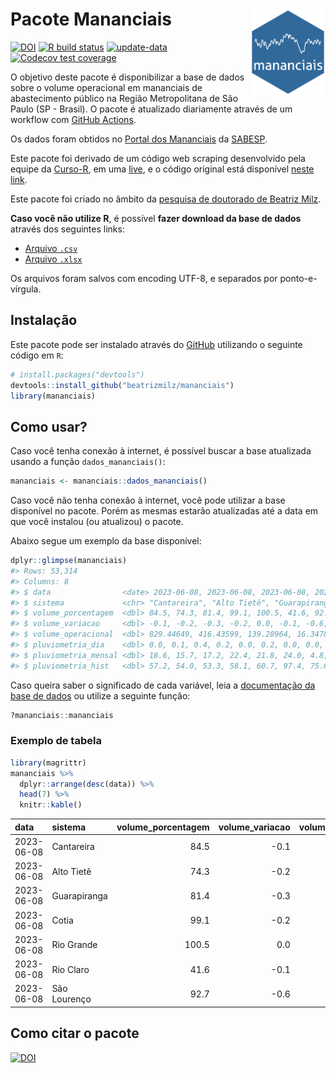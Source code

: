 
<!-- README.md is generated from README.Rmd. Please edit that file -->

# Pacote Mananciais <img src="man/figures/hexlogo.png" align="right" width = "120px"/>

<!-- badges: start -->

[![DOI](https://zenodo.org/badge/DOI/10.5281/zenodo.4733056.svg)](https://doi.org/10.5281/zenodo.4733056)
[![R build
status](https://github.com/beatrizmilz/mananciais/workflows/R-CMD-check/badge.svg)](https://github.com/beatrizmilz/mananciais/actions)
[![update-data](https://github.com/beatrizmilz/mananciais/actions/workflows/2-update_data.yaml/badge.svg)](https://github.com/beatrizmilz/mananciais/actions/workflows/2-update_data.yaml)
[![Codecov test
coverage](https://codecov.io/gh/beatrizmilz/mananciais/branch/master/graph/badge.svg)](https://codecov.io/gh/beatrizmilz/mananciais?branch=master)
<!-- badges: end -->

O objetivo deste pacote é disponibilizar a base de dados sobre o volume
operacional em mananciais de abastecimento público na Região
Metropolitana de São Paulo (SP - Brasil). O pacote é atualizado
diariamente através de um workflow com [GitHub
Actions](https://github.com/beatrizmilz/mananciais/actions).

Os dados foram obtidos no [Portal dos
Mananciais](http://mananciais.sabesp.com.br/Situacao) da
[SABESP](http://site.sabesp.com.br/site/Default.aspx).

Este pacote foi derivado de um código web scraping desenvolvido pela
equipe da [Curso-R](https://www.curso-r.com/), em uma
[live](https://youtu.be/jvZIxrMmOcQ), e o código original está
disponível [neste
link](https://github.com/curso-r/lives/blob/master/drafts/20200730_scraper_sabesp.R).

Este pacote foi criado no âmbito da [pesquisa de doutorado de Beatriz
Milz](https://beatrizmilz.github.io/tese/).

**Caso você não utilize R**, é possível **fazer download da base de
dados** através dos seguintes links:

- [Arquivo
  `.csv`](https://github.com/beatrizmilz/mananciais/raw/master/inst/extdata/mananciais.csv)
- [Arquivo
  `.xlsx`](https://github.com/beatrizmilz/mananciais/blob/master/inst/extdata/mananciais.xlsx?raw=true)

Os arquivos foram salvos com encoding UTF-8, e separados por
ponto-e-vírgula.

## Instalação

Este pacote pode ser instalado através do [GitHub](https://github.com/)
utilizando o seguinte código em `R`:

``` r
# install.packages("devtools")
devtools::install_github("beatrizmilz/mananciais")
library(mananciais)
```

## Como usar?

Caso você tenha conexão à internet, é possível buscar a base atualizada
usando a função `dados_mananciais()`:

``` r
mananciais <- mananciais::dados_mananciais() 
```

Caso você não tenha conexão à internet, você pode utilizar a base
disponível no pacote. Porém as mesmas estarão atualizadas até a data em
que você instalou (ou atualizou) o pacote.

Abaixo segue um exemplo da base disponível:

``` r
dplyr::glimpse(mananciais)
#> Rows: 53,314
#> Columns: 8
#> $ data                <date> 2023-06-08, 2023-06-08, 2023-06-08, 2023-06-08, 2…
#> $ sistema             <chr> "Cantareira", "Alto Tietê", "Guarapiranga", "Cotia…
#> $ volume_porcentagem  <dbl> 84.5, 74.3, 81.4, 99.1, 100.5, 41.6, 92.7, 84.6, 7…
#> $ volume_variacao     <dbl> -0.1, -0.2, -0.3, -0.2, 0.0, -0.1, -0.6, 0.0, -0.1…
#> $ volume_operacional  <dbl> 829.44649, 416.43599, 139.28964, 16.34780, 112.755…
#> $ pluviometria_dia    <dbl> 0.0, 0.1, 0.4, 0.2, 0.0, 0.2, 0.0, 0.0, 0.2, 0.0, …
#> $ pluviometria_mensal <dbl> 18.6, 15.7, 17.2, 22.4, 21.8, 24.0, 4.8, 18.6, 15.…
#> $ pluviometria_hist   <dbl> 57.2, 54.0, 53.3, 58.1, 60.7, 97.4, 75.6, 57.2, 54…
```

Caso queira saber o significado de cada variável, leia a [documentação
da base de
dados](https://beatrizmilz.github.io/mananciais/reference/mananciais.html)
ou utilize a seguinte função:

``` r
?mananciais::mananciais
```

### Exemplo de tabela

``` r
library(magrittr)
mananciais %>% 
  dplyr::arrange(desc(data)) %>% 
  head(7) %>%
  knitr::kable()
```

| data       | sistema      | volume_porcentagem | volume_variacao | volume_operacional | pluviometria_dia | pluviometria_mensal | pluviometria_hist |
|:-----------|:-------------|-------------------:|----------------:|-------------------:|-----------------:|--------------------:|------------------:|
| 2023-06-08 | Cantareira   |               84.5 |            -0.1 |          829.44649 |              0.0 |                18.6 |              57.2 |
| 2023-06-08 | Alto Tietê   |               74.3 |            -0.2 |          416.43599 |              0.1 |                15.7 |              54.0 |
| 2023-06-08 | Guarapiranga |               81.4 |            -0.3 |          139.28964 |              0.4 |                17.2 |              53.3 |
| 2023-06-08 | Cotia        |               99.1 |            -0.2 |           16.34780 |              0.2 |                22.4 |              58.1 |
| 2023-06-08 | Rio Grande   |              100.5 |             0.0 |          112.75560 |              0.0 |                21.8 |              60.7 |
| 2023-06-08 | Rio Claro    |               41.6 |            -0.1 |            5.68831 |              0.2 |                24.0 |              97.4 |
| 2023-06-08 | São Lourenço |               92.7 |            -0.6 |           82.36610 |              0.0 |                 4.8 |              75.6 |

## Como citar o pacote

[![DOI](https://zenodo.org/badge/DOI/10.5281/zenodo.4733056.svg)](https://doi.org/10.5281/zenodo.4733056)
